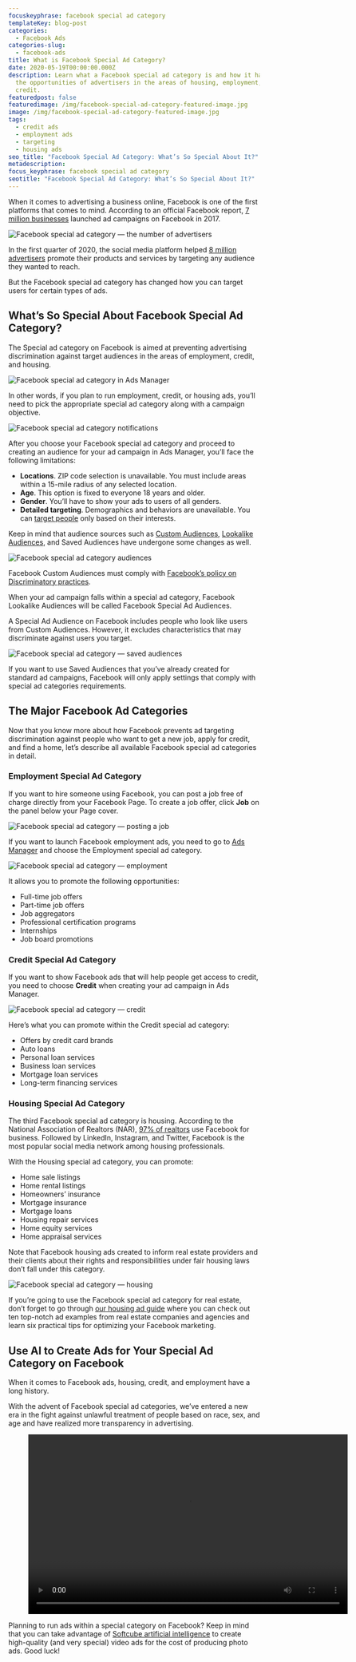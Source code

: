 ```yaml
---
focuskeyphrase: facebook special ad category
templateKey: blog-post
categories:
  - Facebook Ads
categories-slug:
  - facebook-ads
title: What is Facebook Special Ad Category?
date: 2020-05-19T00:00:00.000Z
description: Learn what a Facebook special ad category is and how it has changed
  the opportunities of advertisers in the areas of housing, employment, and
  credit.
featuredpost: false
featuredimage: /img/facebook-special-ad-category-featured-image.jpg
image: /img/facebook-special-ad-category-featured-image.jpg
tags:
  - credit ads
  - employment ads
  - targeting
  - housing ads
seo_title: "Facebook Special Ad Category: What’s So Special About It?"
metadescription: 
focus_keyphrase: facebook special ad category
seotitle: "Facebook Special Ad Category: What’s So Special About It?"
---
```

<!--StartFragment-->

When it comes to advertising a business online, Facebook is one of the first platforms that comes to mind. According to an official Facebook report, [7 million businesses](https://www.statista.com/statistics/778191/active-facebook-advertisers/) launched ad campaigns on Facebook in 2017.

![Facebook special ad category — the number of advertisers](/img/facebook-special-ad-category-active-advertisers.jpg)

In the first quarter of 2020, the social media platform helped [8 million advertisers](https://www.statista.com/statistics/778191/active-facebook-advertisers/) promote their products and services by targeting any audience they wanted to reach.

But the Facebook special ad category has changed how you can target users for certain types of ads.

## What’s So Special About Facebook Special Ad Category?

The Special ad category on Facebook is aimed at preventing advertising discrimination against target audiences in the areas of employment, credit, and housing.

![Facebook special ad category in Ads Manager](/img/facebook-special-ad-category-ads-manager-1024x235.jpg)

In other words, if you plan to run employment, credit, or housing ads, you’ll need to pick the appropriate special ad category along with a campaign objective.

![Facebook special ad category notifications](/img/facebook-special-ad-category-notifications.jpg)

After you choose your Facebook special ad category and proceed to creating an audience for your ad campaign in Ads Manager, you’ll face the following limitations:

* **Locations**. ZIP code selection is unavailable. You must include areas within a 15-mile radius of any selected location.
* **Age**. This option is fixed to everyone 18 years and older.
* **Gender**. You’ll have to show your ads to users of all genders.
* **Detailed targeting**. Demographics and behaviors are unavailable. You can [target people](https://softcube.com/how-to-find-a-perfect-facebook-target-audience/) only based on their interests.

Keep in mind that audience sources such as [Custom Audiences](https://softcube.com/guide-to-facebook-custom-audiences/), [Lookalike Audiences](https://softcube.com/how-to-use-facebook-lookalike-audiences/), and Saved Audiences have undergone some changes as well.

![Facebook special ad category audiences](/img/facebook-special-ad-category-audiences.jpg)

Facebook Custom Audiences must comply with [Facebook’s policy on Discriminatory practices](https://www.facebook.com/policies/ads/prohibited_content/discriminatory_practices).

When your ad campaign falls within a special ad category, Facebook Lookalike Audiences will be called Facebook Special Ad Audiences. 

A Special Ad Audience on Facebook includes people who look like users from Custom Audiences. However, it excludes characteristics that may discriminate against users you target.

![Facebook special ad category — saved audiences](/img/facebook-special-ad-category-saved-audiences.jpg)

If you want to use Saved Audiences that you’ve already created for standard ad campaigns, Facebook will only apply settings that comply with special ad categories requirements.

## The Major Facebook Ad Categories

Now that you know more about how Facebook prevents ad targeting discrimination against people who want to get a new job, apply for credit, and find a home, let’s describe all available Facebook special ad categories in detail.

### Employment Special Ad Category

If you want to hire someone using Facebook, you can post a job free of charge directly from your Facebook Page. To create a job offer, click **Job** on the panel below your Page cover.

![Facebook special ad category — posting a job](/img/facebook-special-ad-category-posting-jobs-1024x512.jpg)

If you want to launch Facebook employment ads, you need to go to [Ads Manager](https://softcube.com/tips-and-tricks-for-facebook-ads-manager/) and choose the Employment special ad category.

![Facebook special ad category — employment](/img/facebook-special-ad-category-employment-1024x232.jpg)

It allows you to promote the following opportunities:

* Full-time job offers
* Part-time job offers
* Job aggregators
* Professional certification programs
* Internships
* Job board promotions

### Credit Special Ad Category

If you want to show Facebook ads that will help people get access to credit, you need to choose **Credit** when creating your ad campaign in Ads Manager. 

![Facebook special ad category — credit](/img/facebook-special-ad-category-credit-1024x232.jpg)

Here’s what you can promote within the Credit special ad category:

* Offers by credit card brands
* Auto loans
* Personal loan services
* Business loan services
* Mortgage loan services
* Long-term financing services

### Housing Special Ad Category 

The third Facebook special ad category is housing. According to the National Association of Realtors (NAR), [97% of realtors](https://www.nar.realtor/research-and-statistics/research-reports/real-estate-in-a-digital-age) use Facebook for business. Followed by LinkedIn, Instagram, and Twitter, Facebook is the most popular social media network among housing professionals.

With the Housing special ad category, you can promote:

* Home sale listings
* Home rental listings
* Homeowners’ insurance
* Mortgage insurance
* Mortgage loans
* Housing repair services
* Home equity services
* Home appraisal services

Note that Facebook housing ads created to inform real estate providers and their clients about their rights and responsibilities under fair housing laws don’t fall under this category.

![Facebook special ad category — housing](/img/facebook-special-ad-category-housing-1024x232.jpg)

If you’re going to use the Facebook special ad category for real estate, don’t forget to go through [our housing ad guide](https://softcube.com/successful-facebook-ads-for-real-estate/) where you can check out ten top-notch ad examples from real estate companies and agencies and learn six practical tips for optimizing your Facebook marketing.

## Use AI to Create Ads for Your Special Ad Category on Facebook

When it comes to Facebook ads, housing, credit, and employment have a long history.

With the advent of Facebook special ad categories, we’ve entered a new era in the fight against unlawful treatment of people based on race, sex, and age and have realized more transparency in advertising.

<figure class="wp-block-video aligncenter"><video controls autoplay="autoplay" loop="loop" width="640" height="360"src="https://video.softcube.com/media/237908189eb65a642869912b3f318742.mp4"></video></figure>

Planning to run ads within a special category on Facebook? Keep in mind that you can take advantage of [Softcube artificial intelligence](https://softcube.com/) to create high-quality (and very special) video ads for the cost of producing photo ads. Good luck!